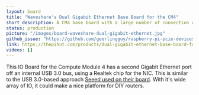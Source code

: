 ```yaml
---
layout: board
title: "Waveshare's Dual Gigabit Ethernet Base Board for the CM4"
short_description: A CM4 base board with a large number of connection options.
status: production
picture: "/images/board-waveshare-dual-gigabit-ethernet.jpg"
github_issue: "https://github.com/geerlingguy/raspberry-pi-pcie-devices/issues/177"
link: https://thepihut.com/products/dual-gigabit-ethernet-base-board-for-raspberry-pi-compute-module-4
videos: []
---
```

This IO Board for the Compute Module 4 has a second Gigabit Ethernet port off an internal USB 3.0 bus, using a Realtek chip for the NIC. This is similar to the USB 3.0-based approach [Seeed used on their board](https://pipci.jeffgeerling.com/boards_cm/seeed-dual-gig-cm4-routerboard.html). With it's wide array of IO, it could make a nice platform for DIY routers.
